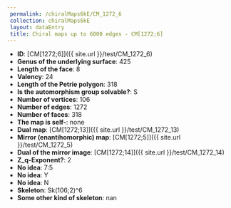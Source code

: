 ```yaml
--- 
 permalink: /chiralMaps6kE/CM_1272_6 
 collection: chiralMaps6kE
 layout: dataEntry
 title: Chiral maps up to 6000 edges - CM[1272;6]
---
```


- **ID**: [CM[1272;6]]({{ site.url }}/test/CM_1272_6)
- **Genus of the underlying surface**: 425
- **Length of the face**: 8
- **Valency**: 24
- **Length of the Petrie polygon**: 318
- **Is the automorphism group solvable?**: S
- **Number of vertices**: 106
- **Number of edges**: 1272
- **Number of faces**: 318
- **The map is self-**: none
- **Dual map**: [CM[1272;13]]({{ site.url }}/test/CM_1272_13)
- **Mirror (enantihomorphic) map**: [CM[1272;5]]({{ site.url }}/test/CM_1272_5)
- **Dual of the mirror image**: [CM[1272;14]]({{ site.url }}/test/CM_1272_14)
- **Z_q-Exponent?**: 2
- **No idea**:  7:5
- **No idea**: Y
- **No idea**: N
- **Skeleton**: Sk(106;2)^6
- **Some other kind of skeleton**: nan
